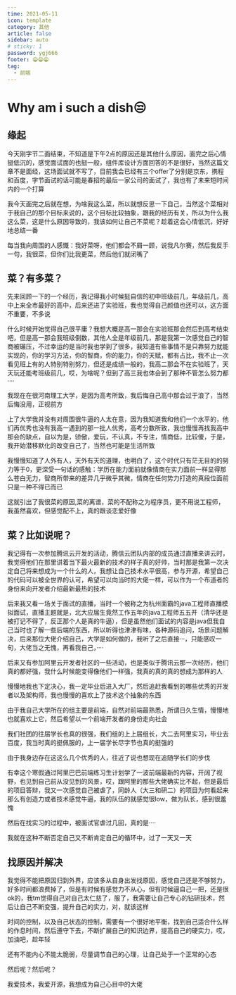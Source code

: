 ```yaml
---
time: 2021-05-11
icon: template
category: 其他
article: false
sidebar: auto
# sticky: 1
password: ygj666
footer: 😁😁😁
tag:
  - 前端
---
```


# Why am i such a dish😒

## 缘起

今天刚字节二面结束，不知道是下午2点的原因还是其他什么原因，面完之后心情挺低沉的，感觉面试面的也挺一般，组件库设计方面回答的不是很好，当然这篇文章不是面经，这场面试就不写了，目前我会已经有三个offer了分别是京东，携程和百度，字节面试的话可能是春招的最后一家公司的面试了，我也有了未来短时间内的一个打算

我今天面完之后就在想，为啥我这么菜，所以就想反思一下自己，当然这个菜相对于我自己的那个目标来说的，这个目标比较抽象，跟我的经历有关，所以为什么我这么菜，这是什么原因导致的，我该如何让自己不菜呢？趁着这会心情低沉，好好地总结一番

每当我向周围的人感慨：我好菜呀，他们都会不屑一顾，说我凡尔赛，然后我反手一句，我很菜，但你们比我更菜，然后他们就闭嘴了

## 菜？有多菜？

先来回顾一下的一个经历，我记得我小时候挺自信的初中班级前几，年级前几，高中上来全市最好的高中，后来还进了实验班，我也觉得自己颜值也还可以，这方面不重要，不多说

什么时候开始觉得自己很平庸？我想大概是高一那会在实验班那会然后到高考结束吧，但是高一那会我班级倒数，其他人全是年级前几，那是我第一次感觉自己的智商被碾压，不过幸运的是当时我也学到了很多，我知道有些事情不是只靠努力就能实现的，你的学习方法，你的智商，你的能力，你的天赋，都有占比，我不止一次看见班上有的人特别特别努力，但还是成绩一般的，我高二那会不在实验班了，天天玩还能考班级前几，哎，为啥呢？但到了高三我也体会到了那种不管怎么努力都····

我现在在很河南理工大学，是因为高考所致，我后悔自己高中那会过于浪了，当然后悔没用，正视前方

上了大学我并没有对周围很牛逼的人太在意，因为我知道我和他们一个水平的，他们再优秀也没有我高一遇到的那一批人优秀，高考分数所致，我也慢慢再找我高中那会的缺点，自以为是，骄傲，爱玩，不认真，不专注，情商低，比较傻，于是，我开始潜移默化的改变自己了，当然也可能是生活所致

我慢慢知道了人外有人，天外有天的道理，也明白了，这个时代只有茫无目的的努力等于0，更深受一句话的感触：学历在能力面前就像情商在实力面前一样显得那么苍白无力，智商所带来的差异几乎微乎其微，情商在任何势力打造的真段位面前只是一种不得已而已

这就引出了我很菜的原因,菜的离谱，菜的不配称之为程序员，更不用说工程师，我虽然喜欢，但感觉配不上，真的跟谈恋爱好像

## 菜？比如说呢？

我记得有一次参加腾讯云开发的活动，腾信云团队内部的成员通过直播来讲云时，我觉得他们在那里讲着当下最火最新的技术的样子真的好帅，当时那是我第一次决定自己将来想成为一个什么的人，我想让自己技术水平很高，参与开源，希望自己的代码可以被全世界的认可，希望可以向当时的大佬一样，可以作为一个布道者的身份来向开发者介绍最新最热的技术

后来我又看一场关于面试的直播，当时一个被称之为杭州面霸的java工程师直播模拟面试，直播主题就是，北大应届生竟然工作五年的java工程师五五开（清华还是被打记不得了，反正那个人是真的牛逼），但是虽然他们面试的内容是java但我自己当时也了解一些后端的东西，所以听得也津津有味，各种源码追问，场景问题解决，后来那位大佬介绍自己，大学是如何做的，我听了之后直接···，只能感叹一句，大佬当之无愧，再看我自己，····

后来又有参加阿里云开发者社区的一些活动，也是类似于腾讯云那一次经历，他们真的都好强，我什么时候能变得像他们一样强，我真的真的真的想成为那样的人

慢慢地我也下定决心，我一定毕业后进入大厂，然后追赶我看到的哪些优秀的开发者以及架构师，我也慢慢的喜欢上了技术这个抽象的东西

由于我自己大学所在的组主要是前端，自然对前端最熟悉，所谓日久生情，慢慢地也就喜欢上它，然后希望以一个前端开发者的身份走向社会

我们社团的往届学长也真的很强，我们组的上上届组长，大二去阿里实习，毕业去百度，我当时真的挺佩服的，上一届学长尽字节也真的挺强的

由于我身边存在这这么几个优秀的人，往近了说也想现在追随学长们的步伐

有幸这个寒假通过阿里巴巴前端练习生计划学了一波前端最新的内容，开阔了视野，也见到自己前从没见到的风景，哎，跟阿里的那些大佬确实比不起，但是最后的项目答辩，我又一次感觉自己被虐了，同龄人（大三和研二）的项目为何看起来那么有创造力或者技术感觉牛逼，我的队伍的就感觉很low，做为队长，感到很羞愧

然后在找实习的过程中，被面试官虐过几回，真的是····

我就在这种不断否定自己又不断肯定自己的循环中，过了一天又一天

## 找原因并解决

我觉得不能把原因归到外界，应该多从自身出发找原因，感觉自己还是不够努力，好多时间都浪费掉了，但是有时候有感觉力不从心，但有时候逼自己一把，还是很ok的，我tm觉得自己对自己太仁慈了，服了，我需要让自己专心的钻研技术，然后让自己不断变强，提升自己的实力，对，就该这样

时间的控制，以及自己状态的控制，需要有一个很好地平衡，找到自己适合什么样的作息时间，然后遵守下去，不断扩展自己的知识边界，提高自己的硬实力，哎，加油吧，趁年轻

还有不能内心不能太脆弱，尽量调节自己的心理，让自己处于一个正常的心态

然后呢？然后呢？

我爱技术，我爱开源，我想成为自己心目中的大佬
